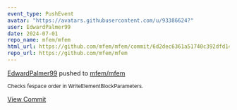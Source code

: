 ```yaml
---
event_type: PushEvent
avatar: "https://avatars.githubusercontent.com/u/93386624?"
user: EdwardPalmer99
date: 2024-07-01
repo_name: mfem/mfem
html_url: https://github.com/mfem/mfem/commit/6d2dec6361a51740c392dfd14c81ef6d817d8b4e
repo_url: https://github.com/mfem/mfem
---
```


<a href='https://github.com/EdwardPalmer99' target='_blank'>EdwardPalmer99</a> pushed to <a href='https://github.com/mfem/mfem' target='_blank'>mfem/mfem</a>

<small>Checks fespace order in WriteElementBlockParameters.</small>

<a href='https://github.com/mfem/mfem/commit/6d2dec6361a51740c392dfd14c81ef6d817d8b4e' target='_blank'>View Commit</a>